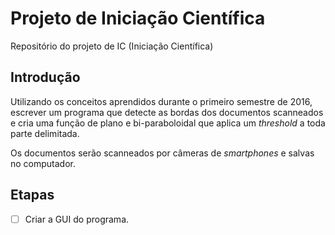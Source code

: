 # Projeto de Iniciação Científica
Repositório do projeto de IC (Iniciação Científica)

## Introdução
Utilizando os conceitos aprendidos durante o primeiro semestre de 2016, escrever um programa que detecte as bordas dos documentos 
scanneados e cria uma função de plano e bi-paraboloidal que aplica um *threshold* a toda parte delimitada.

Os documentos serão scanneados por câmeras de *smartphones* e salvas no computador.

## Etapas
- [ ] Criar a GUI do programa.
